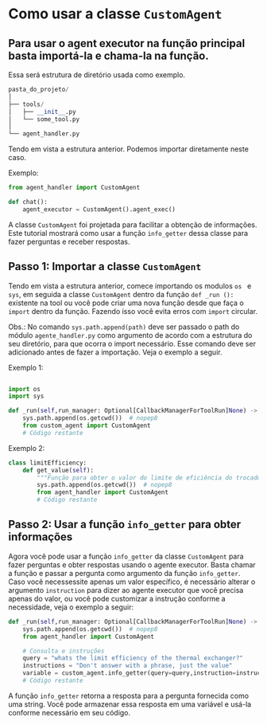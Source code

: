 # Como usar a classe `CustomAgent`

## Para usar o agent executor na função principal basta importá-la e chama-la na função.

Essa será estrutura de diretório usada como exemplo.

```python
pasta_do_projeto/
│
├── tools/
│   ├── __init__.py
│   └── some_tool.py
│
└── agent_handler.py

```

Tendo em vista a estrutura anterior. Podemos importar diretamente neste caso.

Exemplo:

```python
from agent_handler import CustomAgent

def chat():
    agent_executor = CustomAgent().agent_exec()

```

A classe `CustomAgent` foi projetada para facilitar a obtenção de informações. Este tutorial mostrará como usar a função `info_getter` dessa classe para fazer perguntas e receber respostas.

## Passo 1: Importar a classe `CustomAgent`

Tendo em vista a estrutura anterior, comece importando os modulos `os ` e `sys`, em seguida a classe `CustomAgent` dentro da função `def _run ():` existente na tool ou você pode criar uma nova função desde que faça o `import` dentro da função. Fazendo isso você evita erros com `import` circular.

Obs.: No comando `sys.path.append(path)` deve ser passado o path do módulo `agente_handler.py` como argumento de acordo com a estrutura do seu diretório, para que ocorra o import necessário. Esse comando deve ser adicionado antes de fazer a importação. Veja o exemplo a seguir.

Exemplo 1:

```python

import os
import sys

def _run(self,run_manager: Optional[CallbackManagerForToolRun]None) -> str:
    sys.path.append(os.getcwd())  # nopep8
    from custom_agent import CustomAgent
    # Código restante
```

Exemplo 2:

```python
class limitEfficiency:
    def get_value(self):
        """Função para obter o valor do limite de eficiência do trocador de calor"""
        sys.path.append(os.getcwd())  # nopep8
        from agent_handler import CustomAgent
        # Código restante

```

## Passo 2: Usar a função `info_getter` para obter informações

Agora você pode usar a função `info_getter` da classe `CustomAgent` para fazer perguntas e obter respostas usando o agente executor. Basta chamar a função e passar a pergunta como argumento da função `info_getter`. Caso você necessessite apenas um valor específico, é necessário alterar o argumento `instruction` para dizer ao agente executor que você precisa apenas do valor, ou você pode customizar a instrução conforme a necessidade, veja o exemplo a seguir:

```python
def _run(self,run_manager: Optional[CallbackManagerForToolRun]None) -> str:
    sys.path.append(os.getcwd())  # nopep8
    from agent_handler import CustomAgent

    # Consulta e instruções
    query = "whats the limit efficiency of the thermal exchanger?"
    instructions = "Don't answer with a phrase, just the value"
    variable = custom_agent.info_getter(query=query,instruction=instructions)
    # Código restante
```

A função `info_getter` retorna a resposta para a pergunta fornecida como uma string. Você pode armazenar essa resposta em uma variável e usá-la conforme necessário em seu código.
